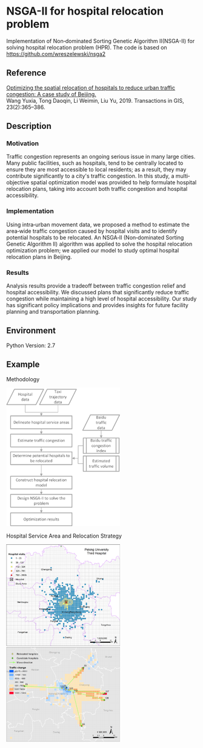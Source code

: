 # NSGA-II for hospital relocation problem
Implementation of Non‐dominated Sorting Genetic Algorithm II(NSGA-II) for solving hospital relocation problem (HPR). The code is based on https://github.com/wreszelewski/nsga2

## Reference 
[Optimizing the spatial relocation of hospitals to reduce urban traffic congestion: A case study of Beijing.](https://doi.org/10.1111/tgis.12524) <br>
Wang Yuxia, Tong Daoqin, Li Weimin, Liu Yu, 2019. Transactions in GIS, 23(2):365–386.

## Description
### Motivation
Traffic congestion represents an ongoing serious issue in many large cities. Many public facilities, such as hospitals, tend to be centrally located to ensure they are most accessible to local residents; as a result, they may contribute significantly to a city's traffic congestion. In this study, a multi‐objective spatial optimization model was provided to help formulate hospital relocation plans, taking into account both traffic congestion and hospital accessibility. 
### Implementation
Using intra‐urban movement data, we proposed a method to estimate the area‐wide traffic congestion caused by hospital visits and to identify potential hospitals to be relocated. An NSGA‐II (Non‐dominated Sorting Genetic Algorithm II) algorithm was applied to solve the hospital relocation optimization problem; we applied our model to study optimal hospital relocation plans in Beijing. 
### Results
Analysis results provide a tradeoff between traffic congestion relief and hospital accessibility. We discussed plans that significantly reduce traffic congestion while maintaining a high level of hospital accessibility. Our study has significant policy implications and provides insights for future facility planning and transportation planning.

## Environment
Python Version: 2.7

## Example
Methodology

<img src= "/results/Methodology.png" width="300" >

Hospital Service Area and Relocation Strategy

<img src= "/results/Hospital Service Area-PEK.jpg" width="300" >
<img src= "/results/relocation_strategy.jpg" width="300" >




